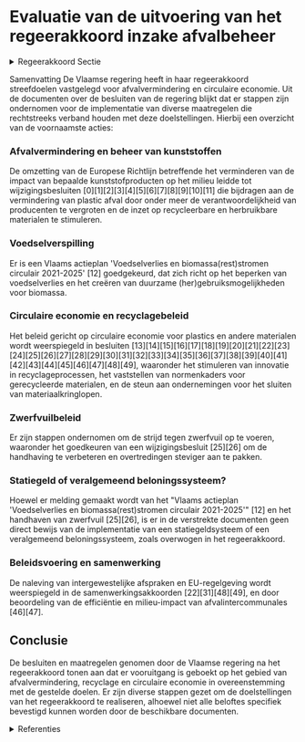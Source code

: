 # Evaluatie van de uitvoering van het regeerakkoord inzake afvalbeheer

<details>
        <summary>Regeerakkoord Sectie </summary>
        <p>2.4.2.3 Verkleinen van afvalberg We storten en verbranden met zijn allen nog te veel afval; waardevolle grondstoffen die verloren gaan en waar we energie in gestoken hebben bij de productie ervan. We pleiten binnen Europa voor een verbod op het gebruik van microplastics in cosmetica, verzorgingsproducten en onderhoudsproducten en op een bredere strategie inzake wegwerp-producten, ongeacht het materiaal waaruit ze gemaakt zijn. Binnen Europa nemen we het voortouw naar een maatschappij waarin plastics maximaal recycleer-baar zijn en maximaal gerecycleerd worden. Zo realiseren we een circulaire economie voor plastics. We zetten in op biomassa als duurzame grondstof en investeren in innovatie om CO2 te gebruiken als grondstof. Waar dat mogelijk is en wenselijk vanuit de functie die ze vervullen, moeten plastics bio-afbreekbaar zijn. De gebruikte biologische grondstoffen moeten steeds duurzaam zijn; de beleidsvisie “Bio-economie in Vlaanderen” blijft hierbij een belangrijk richtsnoer. We voeren de strijd tegen zwerfvuil op. Dit is ieders verantwoordelijkheid: we zorgen ervoor dat de verpakkingssector zijn ambitieuze engage-menten nakomt op basis van de voorziene nulmeting en we zetten in op handhaving. De Vlaamse regering zal alle afspraken gemaakt in het Verpakkingsplan 2.0 uitvoeren, waaronder de evaluatie eind 2023 en de daaraan gekoppelde consequenties, namelijk dat indien de doelstel-lingen nog steeds niet significant gehaald worden, de sector gevraagd zal worden om statiegeld te organiseren of een veralgemeend beloningssysteem in te voeren. Ook de andere betrokken sectoren moeten actief en financieel bijdragen aan de strijd tegen zwerfvuil. We stimuleren een actief overleg tussen voedings- en verpakkingsindustrie, lokale overheden en horeca om slimmere en afvalarme ondernemingsmo-dellen te ontwikkelen voor consumptie buitens-huis. Als overheden geven we het goede voorbeeld op onze evenementen. Recycleerbaar afval moet nog beter selectief worden ingezameld: tegen 2030 moet minstens 50% van de recycleerbare fractie van huishoude-lijk én bedrijfsafval bijkomend gerecycleerd worden. Er liggen belangrijke opportuniteiten in de stromen organisch-biologisch afval, kunst-stoffen, papier en karton en textiel. Samen met alle actoren versterken we de sorteerbood-schappen via diverse communicatiestrategieën. Voedselverspilling tegengaan is een absolute prioriteit. Via het ketenoverleg werken we op diverse niveaus aan een halvering ervan tegen 2030. In samenwerking met de sector wordt actief de uitrol van recyclagemogelijkheden in Vlaanderen onderzocht. Zo streven we naar maximale recy-clage in dit land. We zorgen voor goede en betrouwbare cijfers (op basis van nulmetingen) over ingezameld en gerecycleerd afval, zodat we ons beleid goed kunnen sturen en zeker zijn dat de doelstellingen ook echt gerealiseerd worden. We onderzoeken de mogelijkheden van post-sor-tering van restfracties. We onderzoeken hoe en voor welke stromen we voor een betere afstemming tussen de gewesten inzake aanvaardingsplichten kunnen zorgen, zodat er een uniform beleid gevoerd wordt over heel België. Indien nodig kan hiervoor een samen-werkingsakkoord afgesloten worden. We evalueren samen met de gemeenten de wense-lijke rol van overheden in afvalverwerkingsinstal-laties, vanuit de bezorgdheid dat zij zich voldoende moeten kunnen focussen op preventie en beleid. Huidige afvalintercommunales vormen niet altijd een logisch geografisch geheel, ten koste van efficiëntie en milieu-impact. We nodigen hen uit om voorstellen te formuleren om deze efficiëntie te verbeteren en om hun werkingsge-bied te optimaliseren. Op basis van deze voor-stellen werkt de Vlaamse regering een visie uit. </p>
        </details> 

Samenvatting
De Vlaamse regering heeft in haar regeerakkoord streefdoelen vastgelegd voor afvalvermindering en circulaire economie. Uit de documenten over de besluiten van de regering blijkt dat er stappen zijn ondernomen voor de implementatie van diverse maatregelen die rechtstreeks verband houden met deze doelstellingen. Hierbij een overzicht van de voornaamste acties:

### Afvalvermindering en beheer van kunststoffen
De omzetting van de Europese Richtlijn betreffende het verminderen van de impact van bepaalde kunststofproducten op het milieu leidde tot wijzigingsbesluiten \[0\]\[1\]\[2\]\[3\]\[4\]\[5\]\[6\]\[7\]\[8\]\[9\]\[10\]\[11\] die bijdragen aan de vermindering van plastic afval door onder meer de verantwoordelijkheid van producenten te vergroten en de inzet op recycleerbare en herbruikbare materialen te stimuleren.

### Voedselverspilling
Er is een Vlaams actieplan 'Voedselverlies en biomassa(rest)stromen circulair 2021-2025' \[12\] goedgekeurd, dat zich richt op het beperken van voedselverlies en het creëren van duurzame (her)gebruiksmogelijkheden voor biomassa.

### Circulaire economie en recyclagebeleid
Het beleid gericht op circulaire economie voor plastics en andere materialen wordt weerspiegeld in besluiten \[13\]\[14\]\[15\]\[16\]\[17\]\[18\]\[19\]\[20\]\[21\]\[22\]\[23\]\[24\]\[25\]\[26\]\[27\]\[28\]\[29\]\[30\]\[31\]\[32\]\[33\]\[34\]\[35\]\[36\]\[37\]\[38\]\[39\]\[40\]\[41\]\[42\]\[43\]\[44\]\[45\]\[46\]\[47\]\[48\]\[49\], waaronder het stimuleren van innovatie in recyclageprocessen, het vaststellen van normenkaders voor gerecycleerde materialen, en de steun aan ondernemingen voor het sluiten van materiaalkringlopen.

### Zwerfvuilbeleid
Er zijn stappen ondernomen om de strijd tegen zwerfvuil op te voeren, waaronder het goedkeuren van een wijzigingsbesluit \[25\]\[26\] om de handhaving te verbeteren en overtredingen steviger aan te pakken.

### Statiegeld of veralgemeend beloningssysteem?
Hoewel er melding gemaakt wordt van het "Vlaams actieplan 'Voedselverlies en biomassa(rest)stromen circulair 2021-2025'" \[12\] en het handhaven van zwerfvuil \[25\]\[26\], is er in de verstrekte documenten geen direct bewijs van de implementatie van een statiegeldsysteem of een veralgemeend beloningssysteem, zoals overwogen in het regeerakkoord.

### Beleidsvoering en samenwerking
De naleving van intergewestelijke afspraken en EU-regelgeving wordt weerspiegeld in de samenwerkingsakkoorden \[22\]\[31\]\[48\]\[49\], en door beoordeling van de efficiëntie en milieu-impact van afvalintercommunales \[46\]\[47\].

## Conclusie
De besluiten en maatregelen genomen door de Vlaamse regering na het regeerakkoord tonen aan dat er vooruitgang is geboekt op het gebied van afvalvermindering, recyclage en circulaire economie in overeenstemming met de gestelde doelen. Er zijn diverse stappen gezet om de doelstellingen van het regeerakkoord te realiseren, alhoewel niet alle beloftes specifiek bevestigd kunnen worden door de beschikbare documenten.

<details>
        <summary> Referenties</summary>
        **[\[0\]](http://themis.vlaanderen.be/id/nieuwsbericht/63E394302E929B312AB5D0F2)** : **(2023-02-10)** Omzetting Europese Richtlijn vermindering effecten bepaalde kunststofproducten op het milieu: wijzigingsbesluit Voorontwerp van besluit van de Vlaamse Regering tot wijziging van het besluit van de Vla... 

**[\[1\]](http://themis.vlaanderen.be/id/nieuwsbericht/645A563B8E8235823F6B747D)** : **(2023-05-12)** Omzetting Europese Richtlijn vermindering effecten bepaalde kunststofproducten op het milieu: wijzigingsbesluit Ontwerpbesluit van de Vlaamse Regering tot wijziging van het besluit van de Vlaamse Rege... 

**[\[2\]](http://themis.vlaanderen.be/id/nieuwsbericht/6585474CE2E2C9E5814C2D90)** : **(2023-12-22)** Omzetting Europese Richtlijn vermindering effecten bepaalde kunststofproducten op het milieu: wijzigingsbesluit Ontwerpbesluit van de Vlaamse Regering tot wijziging van het besluit van de Vlaamse rege... 

**[\[3\]](http://themis.vlaanderen.be/id/nieuwsbrief-info/635A9D2F1EA6B745D23CCB7B)** : **(2022-10-28)** Omzetting Europese Richtlijn vermindering effecten bepaalde kunststofproducten op het milieu: wijzigingsbesluit Voorontwerp van besluit van de Vlaamse Regering tot wijziging van het besluit van de Vla... 

**[\[4\]](http://themis.vlaanderen.be/id/nieuwsbericht/64A3D8392D77B42474D4F674)** : **(2023-07-07)** Omzetting Europese Richtlijn vermindering effecten bepaalde kunststofproducten op het milieu: wijzigingsbesluit Voorontwerp van besluit van de Vlaamse Regering tot wijziging van het besluit van de Vla... 

**[\[5\]](http://themis.vlaanderen.be/id/resource/d67a43b0-4924-11ec-94bb-99a9d1e168fe)** : **(2021-02-26)** Decreet omzetting van de gewijzigde Europese kaderrichtlijnen rond afvalstoffen Bekrachtiging en afkondiging van het decreet tot wijziging van het decreet van 5 april 1995 houdende algemene bepalingen... 

**[\[6\]](http://themis.vlaanderen.be/id/resource/5d2af770-4924-11ec-94bb-99a9d1e168fe)** : **(2021-04-02)** Vlaams reglement duurzaam beheer van materiaalkringlopen en afvalstoffen (Vlarema): wijzigingsbesluit Voorontwerp van besluit van de Vlaamse Regering tot wijziging van het besluit van de Vlaamse Reger... 

**[\[7\]](http://themis.vlaanderen.be/id/resource/ac079b40-4925-11ec-94bb-99a9d1e168fe)** : **(2020-12-18)** Vlaams reglement betreffende het duurzaam beheer van materiaalkringlopen en afvalstoffen (VLAREMA): wijzigingsbesluit Voorontwerp van besluit van de Vlaamse Regering tot wijziging van het besluit van ... 

**[\[8\]](http://themis.vlaanderen.be/id/nieuwsbericht/64A2F5172D77B42474D4F1DB)** : **(2023-07-07)** Vlaams standpunt herziening Europese verpakkingsrichtlijn 

**[\[9\]](http://themis.vlaanderen.be/id/nieuwsbrief-info/60DB2DCE364ED90008000363)** : **(2021-07-02)** Vlaams reglement duurzaam beheer van materiaalkringlopen en afvalstoffen (Vlarema): wijzigingsbesluit Ontwerpbesluit van de Vlaamse Regering tot wijziging van het besluit van de Vlaamse Regering van 1... 

**[\[10\]](http://themis.vlaanderen.be/id/nieuwsbrief-info/6231FAB86BB7B593CFC189E6)** : **(2022-03-18)** Subsidiëring lokale besturen afval- en materialenbeheer Voorontwerp van besluit van de Vlaamse Regering over de subsidiëring van lokale besturen voor het afval- en materialenbeheer en tot opheffing va... 

**[\[11\]](http://themis.vlaanderen.be/id/nieuwsbrief-info/632192E45CD4B179BD870A73)** : **(2022-09-16)** Vlaremtrein bedrijfsafvalwater: schrappen sectorale lozingsnormen voor PFAS- verbindingen voor textielsector Voorontwerp van besluit van de Vlaamse Regering tot wijziging van het besluit van de Vlaams... 

**[\[12\]](http://themis.vlaanderen.be/id/nieuwsbrief-info/607FEC23364ED900080004E3)** : **(2021-04-23)** Vlaams actieplan 'Voedselverlies en biomassa(rest)stromen circulair 2021-2025'   De Vlaamse Regering keurt ​het  Vlaams actieplan 'Voedselverlies en biomassa(rest)stromen circulair 2021-2025' goed. Me... 

**[\[13\]](http://themis.vlaanderen.be/id/resource/9f29bed0-492a-11ec-94bb-99a9d1e168fe)** : **(2020-02-21)** Uitvoeringsplan kunststoffen 2020-2025 OVAM   De Openbare Vlaamse Afvalmaatschappij (OVAM) heeft een uitvoeringsplan voor kunststoffen 2020-2025 voorbereid. Het actieprogramma bevat acties die het slu... 

**[\[14\]](http://themis.vlaanderen.be/id/nieuwsbrief-info/63A092F9DBF1CAE811021A35)** : **(2022-12-23)** Evaluatie Verpakkingsbeleid en zwerfvuilbeleid 2.0 

**[\[15\]](http://themis.vlaanderen.be/id/nieuwsbrief-info/60C89B23364ED900080003DC)** : **(2021-06-18)** Plan Vlaamse Veerkracht: Recyclagehub regels voor toekenning steun aan ondernemingen om materiaalkringlopen te sluiten Recyclagehub Voorontwerp van besluit van de Vlaamse Regering tot vaststelling van... 

**[\[16\]](http://themis.vlaanderen.be/id/nieuwsbericht/646CC9758E8235823F6B8299)** : **(2023-05-26)** Ontwerp van Lokaal Materialenplan: uitvoeringsplan huishoudelijk afval en gelijkaardig bedrijfsafval   Na goedkeuring van het verslag over het openbaar onderzoek ter zake keurt de Vlaamse Regering ook... 

**[\[17\]](http://themis.vlaanderen.be/id/nieuwsbrief-info/612F8B2B364ED90008000292)** : **(2021-09-03)** Plan Vlaamse Veerkracht: Recyclagehub regels voor toekenning steun aan ondernemingen om materiaalkringlopen te sluiten Recyclagehub Ontwerpbesluit van de Vlaamse Regering tot vaststelling van de regel... 

**[\[18\]](http://themis.vlaanderen.be/id/nieuwsbrief-info/63985CB6C2B90D4571CF8A4E)** : **(2022-12-16)** Instemmingdsdecreet samenwerkingsakkoord uitgebreide producentenverantwoordelijkheid voor bepaalde afvalstromen en zwerfvuil Voorontwerp van decreet tot instemming met het Samenwerkingsakkoord tussen ... 

**[\[19\]](http://themis.vlaanderen.be/id/nieuwsbericht/657B2DF8E2E2C9E5814C0C68)** : **(2023-12-15)** Wijziging decreet duurzaam beheer van materiaalkringlopen en afvalstoffen (Materialendecreet) wat betreft de dringende verwerking van afvalstoffen Voorontwerp van decreet tot wijziging van het decreet... 

**[\[20\]](http://themis.vlaanderen.be/id/nieuwsbericht/65326126B25B0219D5CD8FD2)** : **(2023-10-20)** Oosterweelwerf: aanpak remediëring naar aanleiding van herkwalificatie van toegepaste bodemmaterialen naar opslag van afvalstoffen 

**[\[21\]](http://themis.vlaanderen.be/id/nieuwsbericht/64A3CC362D77B42474D4F59D)** : **(2023-07-07)** Subsidies gerichte oproep Circulaire Zorg 2023 om het gebruik van herbruikbaar materiaal in de medische zorg te bevorderen Ontwerpbesluit van de Vlaamse Regering tot het toekennen van de subsidies voo... 

**[\[22\]](http://themis.vlaanderen.be/id/nieuwsbericht/64AE733F0592342F299DBA27)** : **(2023-07-14)** Instemmingdsdecreet samenwerkingsakkoord uitgebreide producentenverantwoordelijkheid voor bepaalde afvalstromen en zwerfvuil Voorontwerp van decreet tot instemming met het Samenwerkingsakkoord tussen ... 

**[\[23\]](http://themis.vlaanderen.be/id/resource/42c2d950-492b-11ec-94bb-99a9d1e168fe)** : **(2019-12-20)** Samenwerkingsakkoord verpakkingsafval   Na het aanpassen van de gewijzigde naam van de bevoegde Waalse administratie, keurt de Vlaamse Regering opnieuw het gewijzigde samenwerkingsakkoord goed over de... 

**[\[24\]](http://themis.vlaanderen.be/id/nieuwsbrief-info/60EE90C0364ED900080014D5)** : **(2021-07-16)** Plan Vlaamse Veerkracht: bestedingskader middelen projectoproep 'Hergebruik Restwater' Projectoproep “Hergebruik Restwater”  Vlaanderen kent vandaag reeds een hoge graad van droogte en een structureel... 

**[\[25\]](http://themis.vlaanderen.be/id/nieuwsbrief-info/6094EEDB364ED9000800014C)** : **(2021-05-07)** Handhaving zwerfvuil en sluikstort Voorontwerp van besluit van de Vlaamse Regering tot wijziging van het besluit van de Vlaamse Regering van 12 december 2008 tot uitvoering van titel XVI van het decre... 

**[\[26\]](http://themis.vlaanderen.be/id/nieuwsbrief-info/633D41BEEB2A31D34EEC6020)** : **(2022-10-07)** Oproep circulaire voedselketen 2022: preventie van voedselverlies en hoogwaardige valorisatie van voedselreststromen Ontwerpbesluit van de Vlaamse Regering tot het toekennen van de subsidies voor de g... 

**[\[27\]](http://themis.vlaanderen.be/id/resource/a9f5ab30-4925-11ec-94bb-99a9d1e168fe)** : **(2020-12-18)** Vlaams beleidsplan bio-economie   De Vlaamse Regering keurt het Vlaams beleidsplan bio-economie goed. Het bevat een reeks acties rond stimulering van onderzoek en innovatie, begeleiding van nieuwe sam... 

**[\[28\]](http://themis.vlaanderen.be/id/nieuwsbrief-info/634FE3381EA6B745D23CC063)** : **(2022-10-21)** Plan Vlaamse Veerkracht: Innovatieve Projecten Circulair Watergebruik Subsidiëring projecten hergebruik effluent Vijf ontwerpbesluiten van de Vlaamse Regering  In het kader van de Blue Deal is in  pro... 

**[\[29\]](http://themis.vlaanderen.be/id/nieuwsbrief-info/62CD113D8E6C4430A8898105)** : **(2022-07-15)** Interregionaal samenwerkingsakkoord uitgebreide producentenverantwoordelijkheid en zwerfvuil   Ontwerp van samenwerkingsakkoord betreffende het kader voor de uitgebreide producentenverantwoordelijkhei... 

**[\[30\]](http://themis.vlaanderen.be/id/nieuwsbrief-info/6398493BC2B90D4571CF89DF)** : **(2022-12-16)** Plan Vlaamse Veerkracht: 1 miljoen strategische ecologiesteun aan Covestro nv in Antwerpen Toekenning van Strategische Ecologiesteun aan Covestro nv te Antwerpen  De Vlaamse Regering kent 1 miljoen eu... 

**[\[31\]](http://themis.vlaanderen.be/id/nieuwsbrief-info/63A1C1C8DBF1CAE811022333)** : **(2022-12-23)** Reservering VKF-middelen voor maatregel klimaatmitigatie in afvalsector en via circulaire economie   De Vlaamse Regering reserveert een half miljoen euro vanuit het Vlaams Klimaatfonds voor de onderst... 

**[\[32\]](http://themis.vlaanderen.be/id/nieuwsbericht/645A4D708E8235823F6B7432)** : **(2023-05-12)** Vaststelling regels thematische oproep voor circulaire economie bij het Fonds Wetenschappelijk Onderzoek (FWO) Voorontwerp van besluit van de Vlaamse Regering tot vaststelling van de regels voor de th... 

**[\[33\]]** : **(2020-07-10)** Transversale werking voor de circulaire economie van Vlaanderen 

**[\[34\]](http://themis.vlaanderen.be/id/nieuwsbrief-info/63984A68C2B90D4571CF89E1)** : **(2022-12-16)** Plan Vlaamse Veerkracht: 907.000 euro strategische ecologiesteun Inovyn Manufacturing Belgium nv in Antwerpen Toekenning van Strategische Ecologiesteun INOVYN Manufacturing Belgium nv te Antwerpen  De... 

**[\[35\]](http://themis.vlaanderen.be/id/nieuwsbericht/657075BDE2E2C9E5814BED7A)** : **(2023-12-08)** Wijziging VLAREM II over kunststof granulaat, opslag van brandbare en gevaarlijke stoffen, en particuliere stookolietanks Voorontwerp van besluit van de Vlaamse Regering tot wijziging van het besluit ... 

**[\[36\]](http://themis.vlaanderen.be/id/nieuwsbrief-info/60E55D58364ED900080008C9)** : **(2021-07-09)** Plan Vlaamse Veerkracht: Thematische oproep bio-economie bij het Fonds Wetenschappelijk Onderzoek - Vlaanderen Thematische oproep bio-economie Ontwerpbesluit van de Vlaamse Regering tot vaststelling v... 

**[\[37\]](http://themis.vlaanderen.be/id/nieuwsbericht/649BEA172D77B42474D4E920)** : **(2023-06-30)** Vaststelling regels thematische oproep voor circulaire economie bij het Fonds Wetenschappelijk Onderzoek (FWO) Ontwerpbesluit van de Vlaamse Regering tot vaststelling van de regels voor de thematische... 

**[\[38\]](http://themis.vlaanderen.be/id/nieuwsbericht/642401F08A5434FEB565712A)** : **(2023-03-31)** Subsidie projectoproep circulair water   De Vlaamse Regering keurt de oproep 'circulair water' 2023 en het subsidiereglement daarvoor goed, om de waterbeschikbaarheid in Vlaanderen te vergroten en cir... 

**[\[39\]](http://themis.vlaanderen.be/id/nieuwsbrief-info/612F4616364ED90008000274)** : **(2021-09-03)** Haalbaarheidsstudie stikstofcaptatie: herverdeling provisie Ontwerpbesluit van de Vlaamse Regering tot herverdeling van de uitgavenbegroting van de Vlaamse Gemeenschap voor het begrotingsjaar 2021  De... 

**[\[40\]](http://themis.vlaanderen.be/id/nieuwsbrief-info/62975B822071A7D754F183D1)** : **(2022-06-03)** Subsidiëring lokale besturen afval- en materialenbeheer Voorontwerp van besluit van de Vlaamse Regering over de subsidiëring van lokale besturen voor het afval- en materialenbeheer en tot opheffing va... 

**[\[41\]](http://themis.vlaanderen.be/id/nieuwsbrief-info/6284B0AE479218B0ED55BB72)** : **(2022-05-20)** Grensoverschrijdende overbrenging van afvalstoffen Voorontwerp van decreet tot instemming met het Samenwerkingsakkoord tussen de Federale Staat, het Vlaamse Gewest, het Waalse Gewest en het Brussels H... 

**[\[42\]](http://themis.vlaanderen.be/id/nieuwsbrief-info/62CD80F38E6C4430A88988AD)** : **(2022-07-15)** Subsidiëring lokale besturen afval- en materialenbeheer Ontwerpbesluit van de Vlaamse Regering over de subsidiëring van lokale besturen voor het afval- en materialenbeheer en tot opheffing van het bes... 

**[\[43\]](http://themis.vlaanderen.be/id/nieuwsbrief-info/608A6D44364ED90008000A20)** : **(2021-04-30)** Thematische oproep bio-economie bij het Fonds Wetenschappelijk Onderzoek - Vlaanderen Thematische oproep bio-economie Voorontwerp van besluit van de Vlaamse Regering tot vaststelling van de regels voo... 

**[\[44\]](http://themis.vlaanderen.be/id/resource/16a48410-4929-11ec-94bb-99a9d1e168fe)** : **(2020-06-12)** Uitvoeringsplan huishoudelijk afval en gelijkaardig bedrijfsafval: ontwerp van addendum referentiejaar zwerfvuildoelstellingen   De Vlaamse Regering keurt het addendum aan het Uitvoeringsplan huishoud... 

**[\[45\]](http://themis.vlaanderen.be/id/nieuwsbericht/6581482FE2E2C9E5814C1C16)** : **(2023-12-22)** 1 miljoen euro strategische transformatiesteun aan Bolder Industries Belgium bv in Machelen   De Vlaamse Regering kent 1 miljoen euro strategische transformatiesteun toe aan Bolder Industries Belgium ... 

**[\[46\]](http://themis.vlaanderen.be/id/nieuwsbrief-info/626FE4831C4A193816C30400)** : **(2022-05-06)** Controle boekhouding intercommunales die bedrijfsafval inzamelen/verwerken 

**[\[47\]](http://themis.vlaanderen.be/id/nieuwsbericht/65533E998265E66451D4C8A0)** : **(2023-11-17)** Controle boekhouding intercommunales die bedrijfsafval inzamelen/verwerken 

**[\[48\]](http://themis.vlaanderen.be/id/resource/9857a410-4929-11ec-94bb-99a9d1e168fe)** : **(2020-05-08)** Samenwerkingsakkoord verpakkingsafval: instemmingsdecreet   Op 5 maart 2020 keurde de Vlaamse Regering het samenwerkingsakkoord goed over de preventie en het beheer van verpakkingsafval. De vorige Vla... 

**[\[49\]](http://themis.vlaanderen.be/id/nieuwsbrief-info/63467EC91EA6B745D23CB84D)** : **(2022-10-14)** Instemmingsdecreet samenwerkingsakkoord coördinatie beleid grensoverschrijdende overbrenging van afvalstoffen Ontwerpdecreet tot instemming met het Samenwerkingsakkoord tussen de Federale Staat, het V... 
        </details> 

